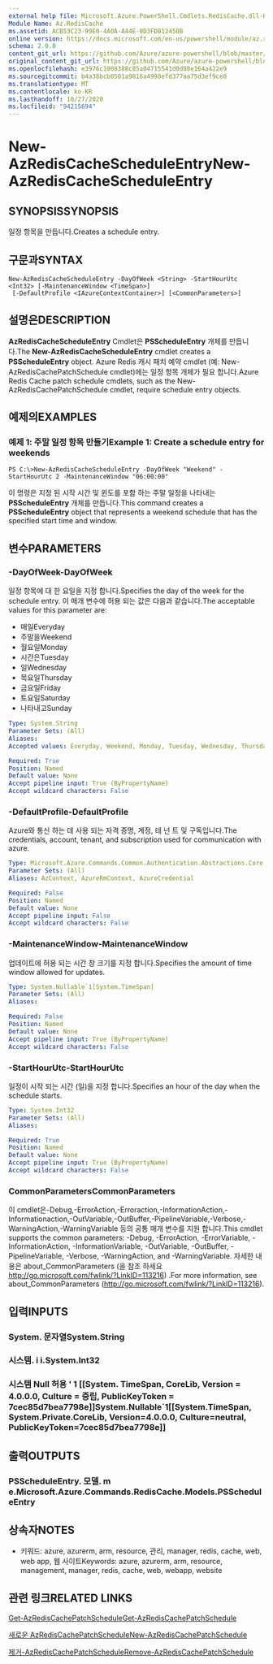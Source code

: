 ```yaml
---
external help file: Microsoft.Azure.PowerShell.Cmdlets.RedisCache.dll-Help.xml
Module Name: Az.RedisCache
ms.assetid: ACB53C23-99E0-4A0A-A44E-0D3FDB12450B
online version: https://docs.microsoft.com/en-us/powershell/module/az.rediscache/new-azrediscachescheduleentry
schema: 2.0.0
content_git_url: https://github.com/Azure/azure-powershell/blob/master/src/RedisCache/RedisCache/help/New-AzRedisCacheScheduleEntry.md
original_content_git_url: https://github.com/Azure/azure-powershell/blob/master/src/RedisCache/RedisCache/help/New-AzRedisCacheScheduleEntry.md
ms.openlocfilehash: e3976c1008388c85a04715541d0d88e164a422e9
ms.sourcegitcommit: b4a38bcb0501a9016a4998efd377aa75d3ef9ce8
ms.translationtype: MT
ms.contentlocale: ko-KR
ms.lasthandoff: 10/27/2020
ms.locfileid: "94215694"
---
```

# <span data-ttu-id="93c80-101">New-AzRedisCacheScheduleEntry</span><span class="sxs-lookup"><span data-stu-id="93c80-101">New-AzRedisCacheScheduleEntry</span></span>

## <span data-ttu-id="93c80-102">SYNOPSIS</span><span class="sxs-lookup"><span data-stu-id="93c80-102">SYNOPSIS</span></span>
<span data-ttu-id="93c80-103">일정 항목을 만듭니다.</span><span class="sxs-lookup"><span data-stu-id="93c80-103">Creates a schedule entry.</span></span>

## <span data-ttu-id="93c80-104">구문과</span><span class="sxs-lookup"><span data-stu-id="93c80-104">SYNTAX</span></span>

```
New-AzRedisCacheScheduleEntry -DayOfWeek <String> -StartHourUtc <Int32> [-MaintenanceWindow <TimeSpan>]
 [-DefaultProfile <IAzureContextContainer>] [<CommonParameters>]
```

## <span data-ttu-id="93c80-105">설명은</span><span class="sxs-lookup"><span data-stu-id="93c80-105">DESCRIPTION</span></span>
<span data-ttu-id="93c80-106">**AzRedisCacheScheduleEntry** Cmdlet은 **PSScheduleEntry** 개체를 만듭니다.</span><span class="sxs-lookup"><span data-stu-id="93c80-106">The **New-AzRedisCacheScheduleEntry** cmdlet creates a **PSScheduleEntry** object.</span></span>
<span data-ttu-id="93c80-107">Azure Redis 캐시 패치 예약 cmdlet (예: New-AzRedisCachePatchSchedule cmdlet)에는 일정 항목 개체가 필요 합니다.</span><span class="sxs-lookup"><span data-stu-id="93c80-107">Azure Redis Cache patch schedule cmdlets, such as the New-AzRedisCachePatchSchedule cmdlet, require schedule entry objects.</span></span>

## <span data-ttu-id="93c80-108">예제의</span><span class="sxs-lookup"><span data-stu-id="93c80-108">EXAMPLES</span></span>

### <span data-ttu-id="93c80-109">예제 1: 주말 일정 항목 만들기</span><span class="sxs-lookup"><span data-stu-id="93c80-109">Example 1: Create a schedule entry for weekends</span></span>
```
PS C:\>New-AzRedisCacheScheduleEntry -DayOfWeek "Weekend" -StartHourUtc 2 -MaintenanceWindow "06:00:00"
```

<span data-ttu-id="93c80-110">이 명령은 지정 된 시작 시간 및 윈도를 포함 하는 주말 일정을 나타내는 **PSScheduleEntry** 개체를 만듭니다.</span><span class="sxs-lookup"><span data-stu-id="93c80-110">This command creates a **PSScheduleEntry** object that represents a weekend schedule that has the specified start time and window.</span></span>

## <span data-ttu-id="93c80-111">변수</span><span class="sxs-lookup"><span data-stu-id="93c80-111">PARAMETERS</span></span>

### <span data-ttu-id="93c80-112">-DayOfWeek</span><span class="sxs-lookup"><span data-stu-id="93c80-112">-DayOfWeek</span></span>
<span data-ttu-id="93c80-113">일정 항목에 대 한 요일을 지정 합니다.</span><span class="sxs-lookup"><span data-stu-id="93c80-113">Specifies the day of the week for the schedule entry.</span></span>
<span data-ttu-id="93c80-114">이 매개 변수에 허용 되는 값은 다음과 같습니다.</span><span class="sxs-lookup"><span data-stu-id="93c80-114">The acceptable values for this parameter are:</span></span>
- <span data-ttu-id="93c80-115">매일</span><span class="sxs-lookup"><span data-stu-id="93c80-115">Everyday</span></span> 
- <span data-ttu-id="93c80-116">주말을</span><span class="sxs-lookup"><span data-stu-id="93c80-116">Weekend</span></span> 
- <span data-ttu-id="93c80-117">월요일</span><span class="sxs-lookup"><span data-stu-id="93c80-117">Monday</span></span> 
- <span data-ttu-id="93c80-118">시간은</span><span class="sxs-lookup"><span data-stu-id="93c80-118">Tuesday</span></span> 
- <span data-ttu-id="93c80-119">일</span><span class="sxs-lookup"><span data-stu-id="93c80-119">Wednesday</span></span> 
- <span data-ttu-id="93c80-120">목요일</span><span class="sxs-lookup"><span data-stu-id="93c80-120">Thursday</span></span> 
- <span data-ttu-id="93c80-121">금요일</span><span class="sxs-lookup"><span data-stu-id="93c80-121">Friday</span></span> 
- <span data-ttu-id="93c80-122">토요일</span><span class="sxs-lookup"><span data-stu-id="93c80-122">Saturday</span></span> 
- <span data-ttu-id="93c80-123">나타내고</span><span class="sxs-lookup"><span data-stu-id="93c80-123">Sunday</span></span>

```yaml
Type: System.String
Parameter Sets: (All)
Aliases:
Accepted values: Everyday, Weekend, Monday, Tuesday, Wednesday, Thursday, Friday, Saturday, Sunday

Required: True
Position: Named
Default value: None
Accept pipeline input: True (ByPropertyName)
Accept wildcard characters: False
```

### <span data-ttu-id="93c80-124">-DefaultProfile</span><span class="sxs-lookup"><span data-stu-id="93c80-124">-DefaultProfile</span></span>
<span data-ttu-id="93c80-125">Azure와 통신 하는 데 사용 되는 자격 증명, 계정, 테 넌 트 및 구독입니다.</span><span class="sxs-lookup"><span data-stu-id="93c80-125">The credentials, account, tenant, and subscription used for communication with azure.</span></span>

```yaml
Type: Microsoft.Azure.Commands.Common.Authentication.Abstractions.Core.IAzureContextContainer
Parameter Sets: (All)
Aliases: AzContext, AzureRmContext, AzureCredential

Required: False
Position: Named
Default value: None
Accept pipeline input: False
Accept wildcard characters: False
```

### <span data-ttu-id="93c80-126">-MaintenanceWindow</span><span class="sxs-lookup"><span data-stu-id="93c80-126">-MaintenanceWindow</span></span>
<span data-ttu-id="93c80-127">업데이트에 허용 되는 시간 창 크기를 지정 합니다.</span><span class="sxs-lookup"><span data-stu-id="93c80-127">Specifies the amount of time window allowed for updates.</span></span>

```yaml
Type: System.Nullable`1[System.TimeSpan]
Parameter Sets: (All)
Aliases:

Required: False
Position: Named
Default value: None
Accept pipeline input: True (ByPropertyName)
Accept wildcard characters: False
```

### <span data-ttu-id="93c80-128">-StartHourUtc</span><span class="sxs-lookup"><span data-stu-id="93c80-128">-StartHourUtc</span></span>
<span data-ttu-id="93c80-129">일정이 시작 되는 시간 (일)을 지정 합니다.</span><span class="sxs-lookup"><span data-stu-id="93c80-129">Specifies an hour of the day when the schedule starts.</span></span>

```yaml
Type: System.Int32
Parameter Sets: (All)
Aliases:

Required: True
Position: Named
Default value: None
Accept pipeline input: True (ByPropertyName)
Accept wildcard characters: False
```

### <span data-ttu-id="93c80-130">CommonParameters</span><span class="sxs-lookup"><span data-stu-id="93c80-130">CommonParameters</span></span>
<span data-ttu-id="93c80-131">이 cmdlet은-Debug,-ErrorAction,-Erroraction,-InformationAction,-Informationaction,-OutVariable,-OutBuffer,-PipelineVariable,-Verbose,-WarningAction,-WarningVariable 등의 공통 매개 변수를 지원 합니다.</span><span class="sxs-lookup"><span data-stu-id="93c80-131">This cmdlet supports the common parameters: -Debug, -ErrorAction, -ErrorVariable, -InformationAction, -InformationVariable, -OutVariable, -OutBuffer, -PipelineVariable, -Verbose, -WarningAction, and -WarningVariable.</span></span> <span data-ttu-id="93c80-132">자세한 내용은 about_CommonParameters (을 참조 하세요 http://go.microsoft.com/fwlink/?LinkID=113216) .</span><span class="sxs-lookup"><span data-stu-id="93c80-132">For more information, see about_CommonParameters (http://go.microsoft.com/fwlink/?LinkID=113216).</span></span>

## <span data-ttu-id="93c80-133">입력</span><span class="sxs-lookup"><span data-stu-id="93c80-133">INPUTS</span></span>

### <span data-ttu-id="93c80-134">System. 문자열</span><span class="sxs-lookup"><span data-stu-id="93c80-134">System.String</span></span>

### <span data-ttu-id="93c80-135">시스템. i i.</span><span class="sxs-lookup"><span data-stu-id="93c80-135">System.Int32</span></span>

### <span data-ttu-id="93c80-136">시스템 Null 허용 ' 1 [[System. TimeSpan, CoreLib, Version = 4.0.0.0, Culture = 중립, PublicKeyToken = 7cec85d7bea7798e]]</span><span class="sxs-lookup"><span data-stu-id="93c80-136">System.Nullable\`1[[System.TimeSpan, System.Private.CoreLib, Version=4.0.0.0, Culture=neutral, PublicKeyToken=7cec85d7bea7798e]]</span></span>

## <span data-ttu-id="93c80-137">출력</span><span class="sxs-lookup"><span data-stu-id="93c80-137">OUTPUTS</span></span>

### <span data-ttu-id="93c80-138">PSScheduleEntry. 모델. m e.</span><span class="sxs-lookup"><span data-stu-id="93c80-138">Microsoft.Azure.Commands.RedisCache.Models.PSScheduleEntry</span></span>

## <span data-ttu-id="93c80-139">상속자</span><span class="sxs-lookup"><span data-stu-id="93c80-139">NOTES</span></span>
* <span data-ttu-id="93c80-140">키워드: azure, azurerm, arm, resource, 관리, manager, redis, cache, web, web app, 웹 사이트</span><span class="sxs-lookup"><span data-stu-id="93c80-140">Keywords: azure, azurerm, arm, resource, management, manager, redis, cache, web, webapp, website</span></span>

## <span data-ttu-id="93c80-141">관련 링크</span><span class="sxs-lookup"><span data-stu-id="93c80-141">RELATED LINKS</span></span>

[<span data-ttu-id="93c80-142">Get-AzRedisCachePatchSchedule</span><span class="sxs-lookup"><span data-stu-id="93c80-142">Get-AzRedisCachePatchSchedule</span></span>](./Get-AzRedisCachePatchSchedule.md)

[<span data-ttu-id="93c80-143">새로운 AzRedisCachePatchSchedule</span><span class="sxs-lookup"><span data-stu-id="93c80-143">New-AzRedisCachePatchSchedule</span></span>](./New-AzRedisCachePatchSchedule.md)

[<span data-ttu-id="93c80-144">제거-AzRedisCachePatchSchedule</span><span class="sxs-lookup"><span data-stu-id="93c80-144">Remove-AzRedisCachePatchSchedule</span></span>](./Remove-AzRedisCachePatchSchedule.md)


